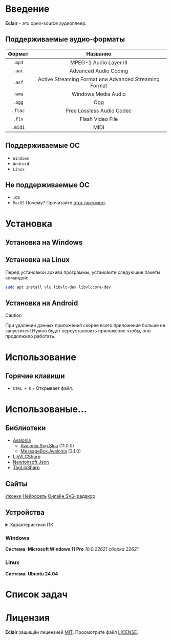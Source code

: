# Введение
**Eclair** - это open-source аудиоплеер.
## Поддерживаемые аудио-форматы
| Формат | Название                                              |
| :-:    | :-:                                                   |
| `.mp3` | MPEG-1 Audio Layer III                                |
| `.aac` | Advanced Audio Coding                                 |
| `.asf` | Active Streaming Format или Advanced Streaming Format |
| `.wma` | Windows Media Audio                                   |
| `.ogg` | Ogg                                                   |
| `.flac`| Free Lossless Audio Codec                             |
| `.flv` | Flash Video File                                      |
| `.midi`| MIDI                                                  |

## Поддерживаемые ОС
* `Windows`
* `Android`
* `Linux`
## Не поддерживаемые ОС
* `iOS`
* `MacOS`
Почему? Прочитайте [этот документ](res/about_apple_devices.md).

# Установка
## Установка на Windows
## Установка на Linux
Перед установкой архива программы, установите следующие пакеты командой:
```bash
sudo apt install vlc libvlc-dev libvlccore-dev
```
## Установка на Android
> [!CAUTION]
> При удалении данных приложения скорее всего приложение больше не запустится!
> Нужно будет переустановить приложение чтобы, оно продолжило работать.

# Использование
## Горячие клавиши
* `CTRL + O` - Открывает файл.

# Использованые...
## Библиотеки
* [Avalonia](https://github.com/AvaloniaUI/Avalonia)
    - [Avalonia.Svg.Skia](https://github.com/wieslawsoltes/Svg.Skia) (11.0.0)
    - [MessageBox.Avalonia](https://github.com/AvaloniaCommunity/MessageBox.Avalonia) (3.1.0)
* [LibVLCSharp](https://github.com/videolan/libvlcsharp)
* [Newtonsoft.Json](https://github.com/JamesNK/Newtonsoft.Json/)
* [TagLibSharp](https://github.com/mono/taglib-sharp)
## Сайты
[Иконки](https://icon-icons.com)
[Нейросеть](https://blackbox.ai)
[Онлайн SVG-редакор](https://mediamodifier.com/free-svg-editor)
## Устройства

<details>
<summary>Характеристики ПК</summary>

|Ключ|Значение|
|:-:|:-:|
|Процессор|Intel(R) Core(TM) i5-8400 CPU @ 2.80GHz, 2808 МГц, ядер: 6|
</details>

### Windows
**Система**: **Microsoft Windows 11 Pro** *10.0.22621 сборка 22621*
### Linux
**Система**: **Ubuntu 24.04**

# Список задач

# Лицензия
**Eclair** защищён лицензией [MIT](https://choosealicense.com/licenses/mit/#). Просмотрите файл [LICENSE](LICENSE).